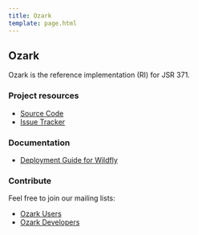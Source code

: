 ```yaml
---
title: Ozark
template: page.html
---
```


## Ozark

Ozark is the reference implementation (RI) for JSR 371.

### Project resources

  * [Source Code](https://github.com/mvc-spec/ozark)
  * [Issue Tracker](https://github.com/mvc-spec/ozark/issues)
  
### Documentation

  * [Deployment Guide for Wildfly](install_wildfly)
  
    
### Contribute

Feel free to join our mailing lists:

  * [Ozark Users](https://groups.google.com/forum/#!forum/ozark-users)
  * [Ozark Developers](https://groups.google.com/forum/#!forum/ozark-dev)
